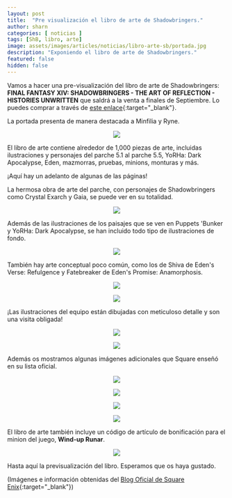 ```yaml
---
layout: post
title:  "Pre visualización el libro de arte de Shadowbringers."
author: sharn
categories: [ noticias ]
tags: [ShB, libro, arte]
image: assets/images/articles/noticias/libro-arte-sb/portada.jpg
description: "Exponiendo el libro de arte de Shadowbringers."
featured: false
hidden: false
---
```

Vamos a hacer una pre-visualización del libro de arte de Shadowbringers: **FINAL FANTASY XIV: SHADOWBRINGERS - THE ART OF REFLECTION - HISTORIES UNWRITTEN** que saldrá a la venta a finales de Septiembre. Lo puedes comprar a través de [este enlace](https://store.eu.square-enix-games.com/en_EU/product/634855/final-fantasy-xiv-shadowbringers-the-art-of-reflection-histories-unwritten){:target="_blank"}.

La portada presenta de manera destacada a Minfilia y Ryne.

<p align="center"><img src="/assets/images/articles/noticias/libro-arte-sb/portadalibro.jpg"></p>

El libro de arte contiene alrededor de 1,000 piezas de arte, incluidas ilustraciones y personajes del parche 5.1 al parche 5.5, YoRHa: Dark Apocalypse, Eden, mazmorras, pruebas, minions, monturas y más.

¡Aquí hay un adelanto de algunas de las páginas!

La hermosa obra de arte del parche, con personajes de Shadowbringers como Crystal Exarch y Gaia, se puede ver en su totalidad.

<p align="center"><img src="/assets/images/articles/noticias/libro-arte-sb/pag1.jpg"></p>

Además de las ilustraciones de los paisajes que se ven en Puppets 'Bunker y YoRHa: Dark Apocalypse, se han incluido todo tipo de ilustraciones de fondo.

<p align="center"><img src="/assets/images/articles/noticias/libro-arte-sb/pag2.jpg"></p>

También hay arte conceptual poco común, como los de Shiva de Eden's Verse: Refulgence y Fatebreaker de Eden's Promise: Anamorphosis.

<p align="center"><img src="/assets/images/articles/noticias/libro-arte-sb/pag3.jpg"></p>
<p align="center"><img src="/assets/images/articles/noticias/libro-arte-sb/pag4.jpg"></p>

¡Las ilustraciones del equipo están dibujadas con meticuloso detalle y son una visita obligada!

<p align="center"><img src="/assets/images/articles/noticias/libro-arte-sb/pag5.jpg"></p>
<p align="center"><img src="/assets/images/articles/noticias/libro-arte-sb/pag6.jpg"></p>

Además os mostramos algunas imágenes adicionales que Square enseñó en su lista oficial.

<p align="center"><img src="/assets/images/articles/noticias/libro-arte-sb/pag7.jpg"></p>
<p align="center"><img src="/assets/images/articles/noticias/libro-arte-sb/pag8.jpg"></p>
<p align="center"><img src="/assets/images/articles/noticias/libro-arte-sb/pag9.jpg"></p>
<p align="center"><img src="/assets/images/articles/noticias/libro-arte-sb/pag10.jpg"></p>

El libro de arte también incluye un código de artículo de bonificación para el minion del juego, **Wind-up Runar**.

<p align="center"><img src="/assets/images/articles/noticias/libro-arte-sb/Wind-up Runar.jpg"></p>

Hasta aquí la previsualización del libro. Esperamos que os haya gustado.

(Imágenes e información obtenidas del [Blog Oficial de Square Enix](https://na.finalfantasyxiv.com/blog/003163.html){:target="_blank"})